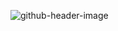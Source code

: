 ![github-header-image](https://github.com/user-attachments/assets/e37f5fe0-63d4-4472-94f9-42f83a3888c8)

